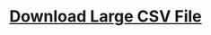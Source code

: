 # [Download Large CSV File](https://docs.google.com/spreadsheets/d/15AG2lGVOPQdaDqZbuBWCY7Tzqe_vzxYcjkX_9NOvO9g/edit?usp=sharing)
